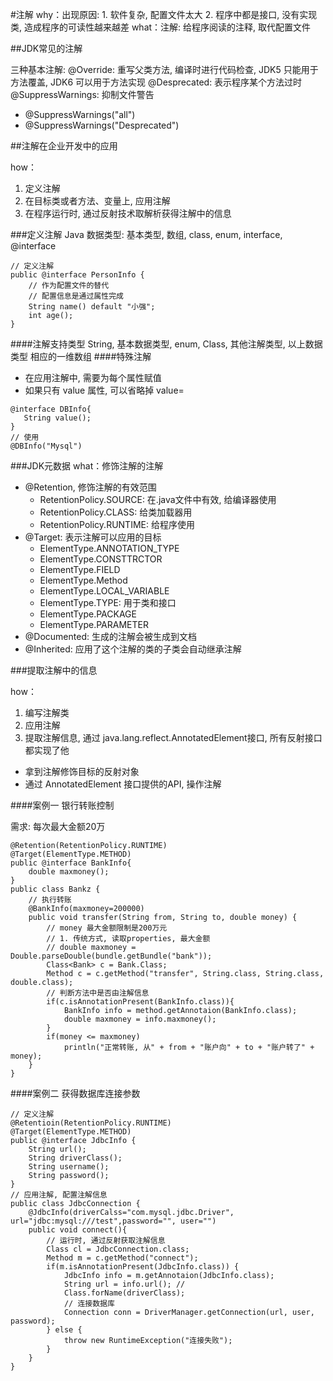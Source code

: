 #注解
why：出现原因: 1. 软件复杂, 配置文件太大 2. 程序中都是接口, 没有实现类, 造成程序的可读性越来越差
what：注解: 给程序阅读的注释, 取代配置文件

##JDK常见的注解

三种基本注解:
@Override: 重写父类方法, 编译时进行代码检查, JDK5 只能用于方法覆盖, JDK6 可以用于方法实现
@Desprecated: 表示程序某个方法过时
@SuppressWarnings: 抑制文件警告
 - @SuppressWarnings("all")
 - @SuppressWarnings("Desprecated")


##注解在企业开发中的应用

how：
1. 定义注解 
2. 在目标类或者方法、变量上, 应用注解 
3. 在程序运行时, 通过反射技术取解析获得注解中的信息

###定义注解
Java 数据类型: 基本类型, 数组, class, enum, interface, @interface

```
// 定义注解
public @interface PersonInfo {
    // 作为配置文件的替代
    // 配置信息是通过属性完成
    String name() default "小强";
    int age();
}
```
####注解支持类型
String, 基本数据类型, enum, Class, 其他注解类型, 以上数据类型 相应的一维数组
####特殊注解
- 在应用注解中, 需要为每个属性赋值
- 如果只有 value 属性, 可以省略掉 value=

```
@interface DBInfo{
   String value();
}
// 使用
@DBInfo("Mysql")
```

###JDK元数据
what：修饰注解的注解

- @Retention, 修饰注解的有效范围
  - RetentionPolicy.SOURCE: 在.java文件中有效, 给编译器使用
  - RetentionPolicy.CLASS: 给类加载器用
  - RetentionPolicy.RUNTIME: 给程序使用
- @Target: 表示注解可以应用的目标
  - ElementType.ANNOTATION_TYPE
  - ElementType.CONSTTRCTOR
  - ElementType.FIELD
  - ElementType.Method
  - ElementType.LOCAL_VARIABLE
  - ElementType.TYPE: 用于类和接口
  - ElementType.PACKAGE
  - ElementType.PARAMETER
- @Documented: 生成的注解会被生成到文档
- @Inherited: 应用了这个注解的类的子类会自动继承注解


###提取注解中的信息


how：
 1. 编写注解类 
 2. 应用注解 
 3. 提取注解信息, 通过 java.lang.reflect.AnnotatedElement接口, 所有反射接口都实现了他
  - 拿到注解修饰目标的反射对象
  - 通过 AnnotatedElement 接口提供的API, 操作注解
  
####案例一 银行转账控制

需求: 每次最大金额20万

```
@Retention(RetentionPolicy.RUNTIME)
@Target(ElementType.METHOD)
public @interface BankInfo{
    double maxmoney();
}
public class Bankz {
    // 执行转账
    @BankInfo(maxmoney=200000)
    public void transfer(String from, String to, double money) {
        // money 最大金额限制是200万元
        // 1. 传统方式, 读取properties, 最大金额
        // double maxmoney = Double.parseDouble(bundle.getBundle("bank"));
        Class<Bank> c = Bank.Class;
        Method c = c.getMethod("transfer", String.class, String.class, double.class);
        // 判断方法中是否由注解信息
        if(c.isAnnotationPresent(BankInfo.class)){
            BankInfo info = method.getAnnotaion(BankInfo.class);
            double maxmoney = info.maxmoney();
        }
        if(money <= maxmoney)
            println("正常转账, 从" + from + "账户向" + to + "账户转了" + money);
    }
}
```

####案例二 获得数据库连接参数

```
// 定义注解
@Retentioin(RetentionPolicy.RUNTIME)
@Target(ElementType.METHOD)
public @interface JdbcInfo {
    String url();
    String driverClass();
    String username();
    String password();
}
// 应用注解, 配置注解信息
public class JdbcConnection {
    @JdbcInfo(driverCalss="com.mysql.jdbc.Driver", url="jdbc:mysql:///test",password="", user="")
    public void connect(){
        // 运行时, 通过反射获取注解信息
        Class cl = JdbcConnection.class;
        Method m = c.getMethod("connect");
        if(m.isAnnotationPresent(JdbcInfo.class)) {
            JdbcInfo info = m.getAnnotaion(JdbcInfo.class);
            String url = info.url(); //
            Class.forName(driverClass);
            // 连接数据库
            Connection conn = DriverManager.getConnection(url, user, password);
        } else {
            throw new RuntimeException("连接失败");
        }
    }
}
```

